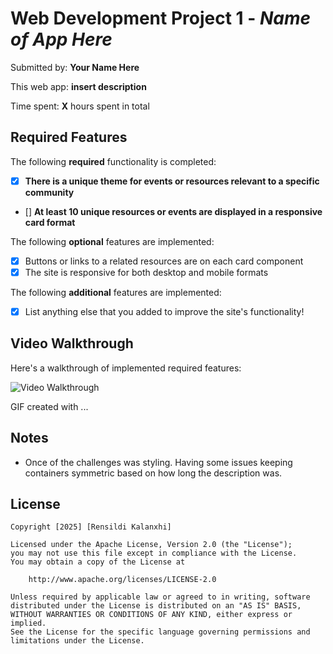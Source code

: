 # Web Development Project 1 - *Name of App Here*

Submitted by: **Your Name Here**

This web app: **insert description**

Time spent: **X** hours spent in total

## Required Features

The following **required** functionality is completed:

- [x] **There is a unique theme for events or resources relevant to a specific community**
- [] **At least 10 unique resources or events are displayed in a responsive card format**

The following **optional** features are implemented:

- [x] Buttons or links to a related resources are on each card component
- [x] The site is responsive for both desktop and mobile formats

The following **additional** features are implemented:

* [x] List anything else that you added to improve the site's functionality!

## Video Walkthrough

Here's a walkthrough of implemented required features:

<img src='https://imgur.com/a/8k9VtZo' title='Video Walkthrough' width='' alt='Video Walkthrough' />

<!-- Replace this with whatever GIF tool you used! -->
GIF created with ...  
<!-- Recommended tools:
[Kap](https://getkap.co/) for macOS
[ScreenToGif](https://www.screentogif.com/) for Windows
[peek](https://github.com/phw/peek) for Linux. -->

## Notes

- Once of the challenges was styling. Having some issues keeping containers symmetric based on how long the description was.

## License

    Copyright [2025] [Rensildi Kalanxhi]

    Licensed under the Apache License, Version 2.0 (the "License");
    you may not use this file except in compliance with the License.
    You may obtain a copy of the License at

        http://www.apache.org/licenses/LICENSE-2.0

    Unless required by applicable law or agreed to in writing, software
    distributed under the License is distributed on an "AS IS" BASIS,
    WITHOUT WARRANTIES OR CONDITIONS OF ANY KIND, either express or implied.
    See the License for the specific language governing permissions and
    limitations under the License.



<!-- # React + Vite

This template provides a minimal setup to get React working in Vite with HMR and some ESLint rules.

Currently, two official plugins are available:

- [@vitejs/plugin-react](https://github.com/vitejs/vite-plugin-react/blob/main/packages/plugin-react/README.md) uses [Babel](https://babeljs.io/) for Fast Refresh
- [@vitejs/plugin-react-swc](https://github.com/vitejs/vite-plugin-react-swc) uses [SWC](https://swc.rs/) for Fast Refresh

## Expanding the ESLint configuration

If you are developing a production application, we recommend using TypeScript and enable type-aware lint rules. Check out the [TS template](https://github.com/vitejs/vite/tree/main/packages/create-vite/template-react-ts) to integrate TypeScript and [`typescript-eslint`](https://typescript-eslint.io) in your project. -->
